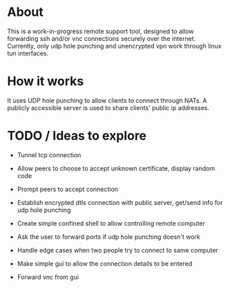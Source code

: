 # About

This is a work-in-progress remote support tool, designed to allow forwarding ssh and/or vnc connections securely over the internet. 
Currently, only udp hole punching and unencrypted vpn work through linux tun interfaces.

# How it works

It uses UDP hole punching to allow clients to connect through NATs. A publicly accessible server is used to share clients' public ip addresses.

# TODO / Ideas to explore

- Tunnel tcp connection
- Allow peers to choose to accept unknown certificate, display random code
- Prompt peers to accept connection
- Establish encrypted dtls connection with public server, get/send info for udp hole punching
- Create simple confined shell to allow controlling remote computer
- Ask the user to forward ports if udp hole punching doesn't work
- Handle edge cases when two people try to connect to same computer

- Make simple gui to allow the connection details to be entered
- Forward vnc from gui

